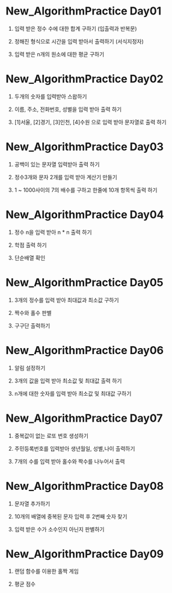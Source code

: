 # New_AlgorithmPractice Day01

1. 입력 받은 정수 수에 대한  합계 구하기 (입출력과 반복문)

2. 정해진 형식으로 시간을 입력 받아서 출력하기 (서식지정자)

3. 입력 받은 n개의 원소에 대한 평균 구하기

# New_AlgorithmPractice Day02

1. 두개의 숫자를 입력받아 스왑하기

2. 이름, 주소, 전화번호, 성별을 입력 받아 출력 하기

3. [1]서울, [2]경기, [3]인천, [4]수원 으로 입력 받아 문자열로 출력 하기

# New_AlgorithmPractice Day03

1. 공백이 있는 문자열 입력받아 출력 하기

2. 정수3개와 문자 2개를 입력 받아  계산기 만들기

3. 1 ~ 1000사이의 7의 배수를 구하고 한줄에 10개 항목씩 출력 하기

# New_AlgorithmPractice Day04

1. 정수 n을 입력 받아 n * n 출력 하기

2. 학점 출력 하기

3. 단순배열 확인

# New_AlgorithmPractice Day05

1. 3개의 정수를 입력 받아 최대값과 최소값 구하기

2. 짝수와 홀수 판별

3. 구구단 출력하기

# New_AlgorithmPractice Day06

1. 알림 설정하기

2. 3개의 값을 입력 받아 최소값 및 최대값 출력 하기

3. n개에 대한 숫자를 입력 받아 최소값 및 최대값 구하기

# New_AlgorithmPractice Day07

1. 중복값이 없는 로또 번호 생성하기

2. 주민등록번호를 입력받아 생년월일, 성별,나이 출력하기

3. 7개의 수를 입력 받아 홀수와 짝수를 나누어서 출력

# New_AlgorithmPractice Day08

1. 문자열 추가하기

2. 10개의 배열에 중복된 문자 입력 후 2번째 숫자 찾기

3. 입력 받은 수가 소수인지 아닌지 판별하기

# New_AlgorithmPractice Day09

1. 랜덤 함수를 이용한 홀짝 게임

2. 평균 점수
